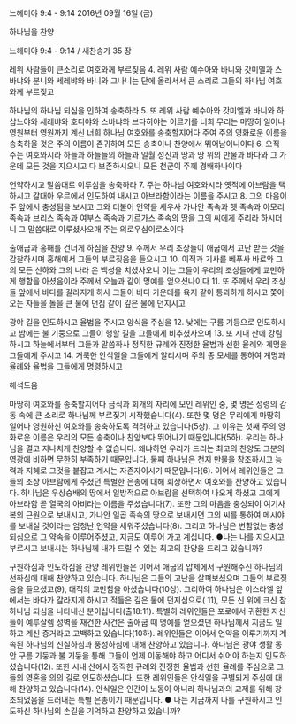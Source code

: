 느헤미야 9:4 - 9:14 
2016년 09월 16일 (금)

하나님을 찬양



느헤미야 9:4 - 9:14 / 새찬송가 35 장


레위 사람들이 큰소리로 여호와께 부르짖음
4. 레위 사람 예수아와 바니와 갓미엘과 스바냐와 분니와 세레뱌와 바니와 그나니는 단에 올라서서 큰 소리로 그들의 하나님 여호와께 부르짖고 

하나님의 하나님 되심을 인하여 송축하라
5. 또 레위 사람 예수아와 갓미엘과 바니와 하삽느야와 세레뱌와 호디야와 스바냐와 브다히야는 이르기를 너희 무리는 마땅히 일어나 영원부터 영원까지 계신 너희 하나님 여호와를 송축할지어다 주여 주의 영화로운 이름을 송축하올 것은 주의 이름이 존귀하여 모든 송축이나 찬양에서 뛰어남이니이다 
6. 오직 주는 여호와시라 하늘과 하늘들의 하늘과 일월 성신과 땅과 땅 위의 만물과 바다와 그 가운데 모든 것을 지으시고 다 보존하시오니 모든 천군이 주께 경배하나이다 

언약하시고 말씀대로 이루심을 송축하라
7. 주는 하나님 여호와시라 옛적에 아브람을 택하시고 갈대아 우르에서 인도하여 내시고 아브라함이라는 이름을 주시고 
8. 그의 마음이 주 앞에서 충성됨을 보시고 그와 더불어 언약을 세우사 가나안 족속과 헷 족속과 아모리 족속과 브리스 족속과 여부스 족속과 기르가스 족속의 땅을 그의 씨에게 주리라 하시더니 그 말씀대로 이루셨사오매 주는 의로우심이로소이다 

출애굽과 홍해를 건너게 하심을 찬양
9. 주께서 우리 조상들이 애굽에서 고난 받는 것을 감찰하시며 홍해에서 그들의 부르짖음을 들으시고 
10. 이적과 기사를 베푸사 바로와 그의 모든 신하와 그의 나라 온 백성을 치셨사오니 이는 그들이 우리의 조상들에게 교만하게 행함을 아셨음이라 주께서 오늘과 같이 명예를 얻으셨나이다 
11. 또 주께서 우리 조상들 앞에서 바다를 갈라지게 하사 그들이 바다 가운데를 육지 같이 통과하게 하시고 쫓아오는 자들을 돌을 큰 물에 던짐 같이 깊은 물에 던지시고 

광야 길을 인도하시고 율법을 주시고 양식을 주심을
12. 낮에는 구름 기둥으로 인도하시고 밤에는 불 기둥으로 그들이 행할 길을 그들에게 비추셨사오며 
13. 또 시내 산에 강림하시고 하늘에서부터 그들과 말씀하사 정직한 규례와 진정한 율법과 선한 율례와 계명을 그들에게 주시고 
14. 거룩한 안식일을 그들에게 알리시며 주의 종 모세를 통하여 계명과 율례와 율법을 그들에게 명령하시고

해석도움





마땅히 여호와를 송축할지어다
금식과 회개의 자리에 모인 레위인 중, 몇 명은 성령의 감동 속에 큰 소리로 하나님께 부르짖기 시작했습니다(4). 또한 몇 명은 무리에게 마땅히 일어나 영원하신 여호와를 송축하도록 격려하고 있습니다(5상). 그 이유는 첫째 주의 영화로운 이름은 우리의 모든 송축이나 찬양보다 뛰어나기 때문입니다(5하). 우리는 하나님을 결코 지나치게 찬양할 수 없습니다. 왜냐하면 우리가 드리는 최고의 찬양도 그분의 영광에 비하면 무한히 부족하기 때문입니다. 둘째 하나님은 천지 만물을 창조하시고 능력과 지혜로 그것을 붙잡고 계시는 자존자이시기 때문입니다(6). 이어서 레위인들은 그들의 조상 아브람에게 주셨던 특별한 은총에 대해 회상하면서 여호와를 찬양하고 있습니다. 하나님은 우상숭배의 땅에서 일방적으로 아브람을 선택하여 나오게 하셨고 그에게 아브라함 곧 열국의 아비라는 이름을 주셨습니다(7). 또한 그의 마음을 충성되이 여기사 복의 근원으로 보내시고, 가나안 일곱 족속의 땅으로 보내시면 그의 씨를 통하여 메시야를 보내실 것이라는 엄청난 언약을 세워주셨습니다(8). 그리고 하나님은 변함없는 충성되심으로 그 약속을 이루어주셨고, 지금도 이루어 가고 계십니다.
●나는 나를 지으시고 부르시고 보내시는 하나님께 내가 드릴 수 있는 최고의 찬양을 드리고 있습니까?


구원하심과 인도하심을 찬양
레위인들은 이어서 애굽의 압제에서 구원해주신 하나님의 선하심에 대해 찬양하고 있습니다. 하나님은 그들의 고난을 살펴보셨으며 그들의 부르짖음을 들으셨고(9), 대적의 교만함을 아셨습니다(10상). 그리하여 하나님은 이스라엘 앞에서는 바다가 갈라지게 하시고 적들은 깊은 물에 던지심으로(
11), 모든 신 위에 크신 참 하나님 되심을 나타내신 분이십니다(출18:11). 특별히 레위인들은 포로에서 귀환한 자신들이 예루살렘 성벽을 재건한 사건은 출애굽 때 명예를 얻으셨던 하나님께서 지금도 일하고 계신 증거라고 고백하고 있습니다(10하). 레위인들은 이어서 언약을 이루기까지 계속된 하나님의 신실하심과 풍성하심에 대해 찬양하고 있습니다. 하나님은 광야 생활 동안 구름 기둥과 불 기둥을 통해 그들이 언제 이동해야 하고 어디서 쉬어야 하는지 인도하셨습니다(12). 또한 시내 산에서 정직한 규례와 진정한 율법과 선한 율례를 주심으로 그들의 영혼을 의의 길로 인도하셨습니다. 또한 레위인들은 안식일을 구별되게 주심에 대해 찬양하고 있습니다(14). 안식일은 인간이 노동이 아니라 하나님과의 교제를 위해 창조되었음을 드러내는 특별 은총이기 때문입니다.
● 나는 지금까지 나를 구원하시고 인도하신 하나님의 손길을 기억하고 찬양하고 있습니까?